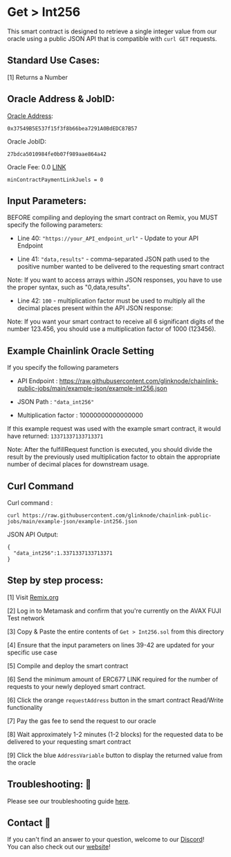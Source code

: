# Get > Int256
This smart contract is designed to retrieve a single integer value from our oracle using a public JSON API that is compatible with `curl GET` requests.

## Standard Use Cases:
[1] Returns a Number

## Oracle Address & JobID:
[Oracle Address](https://testnet.snowtrace.io/address/0x37549B5E537f15f3f8b66bea7291A0BdEDC87B57): 
```
0x37549B5E537f15f3f8b66bea7291A0BdEDC87B57
```
Oracle JobID: 
```
27bdca5010984fe0b07f989aae864a42
```
Oracle Fee: 0.0 [LINK](https://testnet.snowtrace.io/address/0x0b9d5D9136855f6FEc3c0993feE6E9CE8a297846)
```
minContractPaymentLinkJuels = 0
```
## Input Parameters:
BEFORE compiling and deploying the smart contract on Remix, you MUST specify the following parameters:

* Line 40: `"https://your_API_endpoint_url"` - Update to your API Endpoint

* Line 41: `"data,results"` - comma-separated JSON path used to the positive number wanted to be delivered to the requesting smart contract

Note: If you want to access arrays within JSON responses, you have to use the proper syntax, such as "0,data,results".

* Line 42: `100` - multiplication factor must be used to multiply all the decimal places present within the API JSON response:

Note: If you want your smart contract to receive all 6 significant digits of the number 123.456, you should use a multiplication factor of 1000 (123456).

## Example Chainlink Oracle Setting
If you specify the following parameters

* API Endpoint : https://raw.githubusercontent.com/glinknode/chainlink-public-jobs/main/example-json/example-int256.json

* JSON Path : `"data_int256"`

* Multiplication factor : 10000000000000000
									            
If this example request was used with the example smart contract, it would have returned: `13371337133713371`

Note: After the fulfillRequest function is executed, you should divide the result by the previously used multiplication factor to obtain the appropriate number of decimal places for downstream usage.

## Curl Command
Curl command : 
```
curl https://raw.githubusercontent.com/glinknode/chainlink-public-jobs/main/example-json/example-int256.json
```

JSON API Output:
```
{
  "data_int256":1.3371337133713371
}
```

## Step by step process:
[1] Visit [Remix.org](https://remix.ethereum.org/)

[2] Log in to Metamask and confirm that you're currently on the AVAX FUJI Test network

[3] Copy & Paste the entire contents of `Get > Int256.sol` from this directory

[4] Ensure that the input parameters on lines 39-42 are updated for your specific use case

[5] Compile and deploy the smart contract

[6] Send the minimum amount of ERC677 LINK required for the number of requests to your newly deployed smart contract.

[6] Click the orange `requestAddress` button in the smart contract Read/Write functionality

[7] Pay the gas fee to send the request to our oracle

[8] Wait approximately 1-2 minutes (1-2 blocks) for the requested data to be delivered to your requesting smart contract

[9] Click the blue `AddressVariable` button to display the returned value from the oracle

## Troubleshooting: :nut_and_bolt:
Please see our troubleshooting guide [here](https://github.com/glinknode/chainlink-public-jobs#troubleshooting-nut_and_bolt).

## Contact :iphone:
If you can't find an answer to your question, welcome to our [Discord](https://discord.gg/KmZVYhYJUy)!  
You can also check out our [website](https://www.glink.solutions)!



